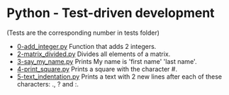 # Python - Test-driven development

(Tests are the corresponding number in tests folder)
- [0-add_integer.py](https://github.com/viviani22/holbertonschool-higher_level_programming/edit/main/python-test_driven_development/0-add_integer.py) Function that adds 2 integers. 
- [2-matrix_divided.py](https://github.com/viviani22/holbertonschool-higher_level_programming/edit/main/python-test_driven_development/2-matrix_divided.py) Divides all elements of a matrix.
- [3-say_my_name.py](https://github.com/viviani22/holbertonschool-higher_level_programming/edit/main/python-test_driven_development/3-say_my_name.py) Prints My name is 'first name' 'last name'.
- [4-print_square.py](https://github.com/viviani22/holbertonschool-higher_level_programming/edit/main/python-test_driven_development/4-print_square.py) Prints a square with the character #.
- [5-text_indentation.py](https://github.com/viviani22/holbertonschool-higher_level_programming/edit/main/python-test_driven_development/5-text_indentation.py) Prints a text with 2 new lines after each of these characters: ., ? and :.
